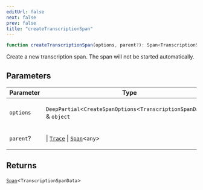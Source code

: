 ```yaml
---
editUrl: false
next: false
prev: false
title: "createTranscriptionSpan"
---
```


```ts
function createTranscriptionSpan(options, parent?): Span<TranscriptionSpanData>
```

Create a new transcription span. The span will not be started automatically.

## Parameters

<table>
<thead>
<tr>
<th>Parameter</th>
<th>Type</th>
</tr>
</thead>
<tbody>
<tr>
<td>

`options`

</td>
<td>

`DeepPartial`\<`CreateSpanOptions`\<`TranscriptionSpanData`\>\> & `object`

</td>
</tr>
<tr>
<td>

`parent`?

</td>
<td>

 \| [`Trace`](/openai-agents-js/openai/agents-core/classes/trace/) \| [`Span`](/openai-agents-js/openai/agents-core/classes/span/)\<`any`\>

</td>
</tr>
</tbody>
</table>

## Returns

[`Span`](/openai-agents-js/openai/agents-core/classes/span/)\<`TranscriptionSpanData`\>
